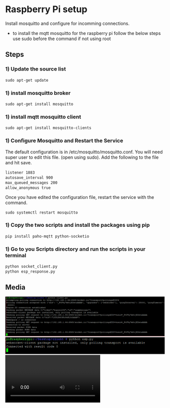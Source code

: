 # Raspberry Pi setup

Install mosquitto and configure for incomming connections.

-   to install the mqtt mosquitto for the raspberry pi follow the below steps use sudo before the command if not using root

## Steps

### 1) Update the source list

```
sudo apt-get update
```

### 1) install mosquitto broker

```
sudo apt-get install mosquitto
```

### 1) install mqtt mosquitto client

```
sudo apt-get install mosquitto-clients
```

### 1) Configure Mosquitto and Restart the Service

The default configuration is in /etc/mosquitto/mosquitto.conf. You will need super user to edit this file. (open using sudo). Add the following to the file and hit save.

```
listener 1883
autosave_interval 900
max_queued_messages 200
allow_anonymous true
```

Once you have edited the configuration file, restart the service with the command.

```
sudo systemctl restart mosquitto
```

### 1) Copy the two scripts and install the packages using pip

```
pip install paho-mqtt python-socketio
```

### 1) Go to you Scripts directory and run the scripts in your terminal

```
python socket_client.py
python esp_response.py
```

## Media

![Socket_client](../screenshots/socket_client.PNG)
![Esp_Response](../screenshots/esp_resp.PNG)
![Working Model](../screenshots/model.mp4)

